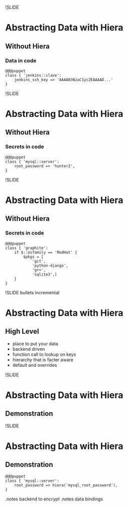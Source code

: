 !SLIDE

# Abstracting Data with Hiera #

## Without Hiera ##

### Data in code ###


    @@@puppet
    class { 'jenkins::slave':
        jenkins_ssh_key => 'AAAAB3NzaC1yc2EAAAAD...'
    }



!SLIDE

# Abstracting Data with Hiera #

## Without Hiera ##

### Secrets in code ###

    @@@puppet
    class { 'mysql::server':
        root_password => 'hunter2',
    }


!SLIDE

# Abstracting Data with Hiera #

## Without Hiera ##

### Secrets in code ###


    @@@puppet
    class { 'graphite':
        if $::osfamily == 'RedHat' {
            $pkgs = [
                'git',
                'python-django',
                'g++',
                'sqlite3',]
        }
    }



!SLIDE bullets incremental

# Abstracting Data with Hiera #

## High Level ##


* place to put your data
* backend driven
* function call to lookup on keys
* hierarchy that is facter aware
* default and overrides


!SLIDE

# Abstracting Data with Hiera #

## Demonstration ##






!SLIDE

# Abstracting Data with Hiera #

## Demonstration ##


    @@@puppet
    class { 'mysql::server':
        root_password => hiera('mysql_root_password'),
    }

.notes backend to encrypt
.notes data bindings


